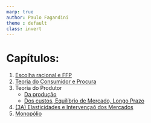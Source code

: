 ```yaml
---
marp: true
author: Paulo Fagandini
theme : default
class: invert
---
```


# Capítulos:

1) [Escolha racional e FFP]()
2) [Teoria do Consumidor e Procura](/iscal_microeconomia/Escolhas_Multiplas/cap2.html)
3) Teoria do Produtor
    - [Da produção](/iscal_microeconomia/Escolhas_Multiplas/cap31.html)
    - [Dos custos, Equilíbrio de Mercado, Longo Prazo](/iscal_microeconomia/Escolhas_Multiplas/cap32.html)
3) [(3A) Elasticidades e Intervençaõ dos Mercados]()
4) [Monopólio]()